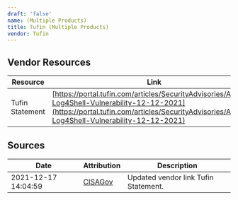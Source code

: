 ```yaml
---
draft: 'false'
name: (Multiple Products)
title: Tufin (Multiple Products)
vendor: Tufin
---
```


## Vendor Resources
| Resource | Link |
| --- | --- |
| Tufin Statement | [https://portal.tufin.com/articles/SecurityAdvisories/Apache-Log4Shell-Vulnerability-12-12-2021](https://portal.tufin.com/articles/SecurityAdvisories/Apache-Log4Shell-Vulnerability-12-12-2021) |



## Sources
| Date | Attribution | Description |
| --- | --- | --- |
| 2021-12-17 14:04:59 | [CISAGov](https://raw.githubusercontent.com/cisagov/log4j-affected-db/develop/README.md) | Updated vendor link Tufin Statement.  |
